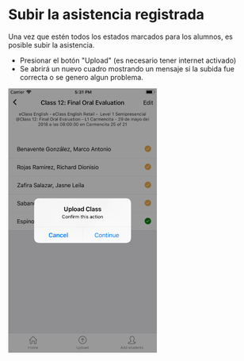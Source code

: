 # Subir la asistencia registrada

Una vez que estén todos los estados marcados para los alumnos, es posible subir la asistencia. 

* Presionar el botón "Upload" (es necesario tener internet activado)
* Se abrirá un nuevo cuadro mostrando un mensaje si la subida fue correcta o se genero algun problema.

<img src="img/screens/upload-00.png" class="border" width="300"/>